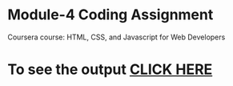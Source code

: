 
# Module-4 Coding Assignment

Coursera course: HTML, CSS, and Javascript for Web Developers

# To see the output [CLICK HERE](https://salonig90.github.io/Coursera-Assignment/Assignments/module-4/index.html)
